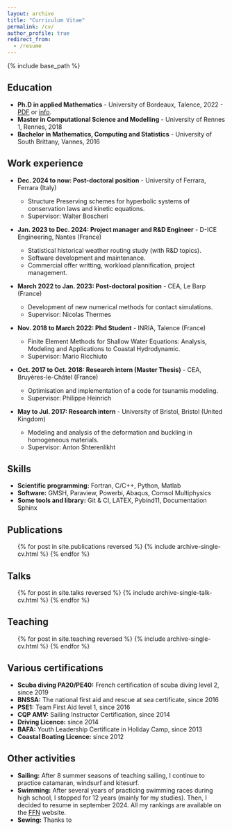 ```yaml
---
layout: archive
title: "Curriculum Vitae"
permalink: /cv/
author_profile: true
redirect_from:
  - /resume
---
```


{% include base_path %}

Education
------------
* **Ph.D in applied Mathematics** - University of Bordeaux, Talence, 2022 - [PDF](https://theses.hal.science/tel-03656234) or [info](https://theses.fr/2022BORD0050).
* **Master in Computational Science and Modelling** - University of Rennes 1, Rennes, 2018
* **Bachelor in Mathematics, Computing and Statistics** - University of South Brittany, Vannes, 2016

Work experience
------------------
* **Dec. 2024 to now: Post-doctoral position** - University of Ferrara, Ferrara (Italy)
  * Structure Preserving schemes for hyperbolic systems of conservation laws and kinetic equations.
  <!-- * Development and implementation of novel 3D and high order structure preserving scheme: -->
  <!-- Continuous Finite Element subgrid basis functions for Discontinuous Galerkin schemes on unstructured polygonal Voronoi meshes. -->
  * Supervisor: Walter Boscheri

* **Jan. 2023 to Dec. 2024: Project manager and R&D Engineer** - D-ICE Engineering, Nantes (France)
  * Statistical historical weather routing study (with R&D topics).
  * Software development and maintenance.
  * Commercial offer writting, workload plannification, project management.

* **March 2022 to Jan. 2023: Post-doctoral position** - CEA, Le Barp (France)
  * Development of new numerical methods for contact simulations.
  <!-- * Development of a Finite Volumes (FV) library in the lagrangian formulation to solve hyperbolic equations. -->
  <!-- * Development and analysis of multidimensional contact detection methods. -->
  * Supervisor: Nicolas Thermes
  
* **Nov. 2018 to March 2022: Phd Student** - INRIA, Talence (France)
  * Finite Element Methods for Shallow Water Equations: Analysis, Modeling and Applications to Coastal Hydrodynamic.
  <!-- * Development from scratch of a Python stabilized Continuous Galerkin (CG) Finite Elements (FE) library, to solve hyperbolic equations. -->
  <!-- * One and two dimensional Von Neumann analysis. -->
  <!-- * Implementation of a CG/DG-FEM in a C++ code (aerosol). -->
  * Supervisor: Mario Ricchiuto
  
* **Oct. 2017 to Oct. 2018: Research intern (Master Thesis)** - CEA, Bruyères-le-Châtel (France)
  * Optimisation and implementation of a code for tsunamis modeling.
  <!-- * Implementation of a 2D Finite Difference (FD) and Volume (FV) schemes. -->
  * Supervisor: Philippe Heinrich
  
* **May to Jul. 2017: Research intern** - University of Bristol, Bristol (United Kingdom)
  * Modeling and analysis of the deformation and buckling in homogeneous materials.
  * Supervisor: Anton Shterenlikht

  
Skills
------------------
* **Scientific programming:**  Fortran, C/C++, Python, Matlab
* **Software:** GMSH, Paraview, Powerbi, Abaqus, Comsol Multiphysics
  <!-- * Sub-skill 2.1-->
  <!-- * Sub-skill 2.2 -->
  <!-- * Sub-skill 2.3  -->
* **Some tools and library:** Git & CI, LATEX, Pybind11, Documentation Sphinx

Publications
------------------
  <ul>{% for post in site.publications reversed %}
    {% include archive-single-cv.html %}
  {% endfor %}</ul>
  
Talks
------------------
  <ul>{% for post in site.talks reversed %}
    {% include archive-single-talk-cv.html  %}
  {% endfor %}</ul>
  
Teaching
------------------
  <ul>{% for post in site.teaching reversed %}
    {% include archive-single-cv.html %}
  {% endfor %}</ul>
  
<!-- Service and leadership
======
* Currently signed in to 43 different slack teams -->



Various certifications
------------------
* **Scuba diving PA20/PE40:**  French certification of scuba diving level 2, since 2019
* **BNSSA:**  The national first aid and rescue at sea certificate, since 2016
* **PSE1:** Team First Aid level 1, since 2016
* **CQP AMV:** Sailing Instructor Certification, since 2014
* **Driving Licence:** since 2014
* **BAFA:** Youth Leadership Certificate in Holiday Camp, since 2013
* **Coastal Boating Licence:** since 2012
  <!-- * Sub-skill 2.1-->
  <!-- * Sub-skill 2.2 -->
  <!-- * Sub-skill 2.3  -->

Other activities
------------------
* **Sailing:** After 8 summer seasons of teaching sailing, I continue to practice catamaran, windsurf and kitesurf. 
* **Swimming:** After several years of practicing swimming races during high school, I stopped for 12 years (mainly for my studies). Then, I decided to resume in september 2024. All my rankings are available on the [FFN](https://ffn.extranat.fr/webffn/nat_recherche.php?idact=nat&idrch_id=989895&idbas=50) website. 
* **Sewing:** Thanks to 
